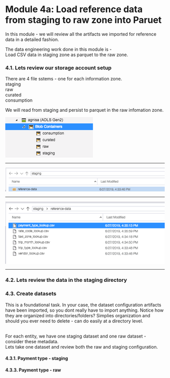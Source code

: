 
# Module 4a: Load reference data from staging to raw zone into Paruet

In this module - we will review all the artifacts we imported for reference data in a detailed fashion.<br>

The data engineering work done in this module is -<br>
Load CSV data in staging zone as parquet to the raw zone.<br>

### 4.1. Lets review our storage account setup

There are 4 file sstems - one for each information zone.<br>
staging<br>
raw<br>
curated<br>
consumption<br>

We will read from staging and persist to parquet in the raw infomation zone.

![1](00-images/ref-dataset-1.png)

<hr>

![2](00-images/ref-dataset-2.png)

<hr>


![3](00-images/ref-dataset-3.png)

<hr>


### 4.2. Lets review the data in the staging directory


### 4.3. Create datasets

This is a foundational task.  In your case, the dataset configuration artifacts have been imported, so you dont really have to import anything.  Notice how they are organized into directories/folders?  Simplies organization and should you ever need to delete - can do easily at a directory level.<br><br>

For each entity, we have one staging dataset and one raw dataset - consider these metadata.<br>
Lets take one dataset and review both the raw and staging configuration.

#### 4.3.1. Payment type - staging



#### 4.3.3. Payment type - raw
